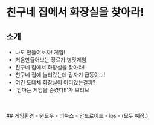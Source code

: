 
# 친구네 집에서 화장실을 찾아라!

## 소개
- 나도 만들어보자! 게임!
- 처음만들어보는 장르가 병맛게임
- 친구네 집에서 화장실을 찾아라!
- 친구네 집에 놀러갔는데 갑자기 급똥이..!!
- 여긴 도데체 화장실이 어디있는걸까?  
- '엄마는 게임을 숨겼다!!'가 모티브  
  <br />
<br />
## 게임환경
- 윈도우
- 리눅스
- 안드로이드
- ios
- (모두 예정.)
